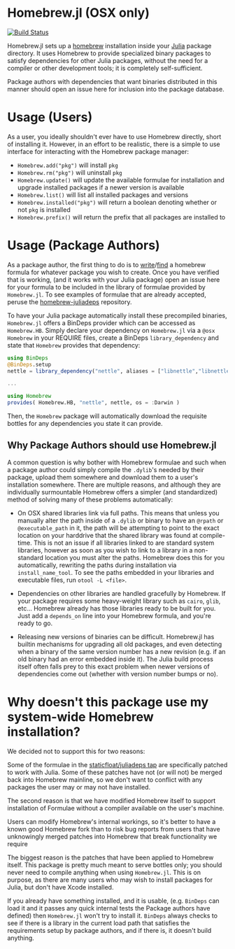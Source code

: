 # Homebrew.jl (OSX only)

[![Build Status](https://travis-ci.org/JuliaLang/Homebrew.jl.svg)](https://travis-ci.org/JuliaLang/Homebrew.jl)

Homebrew.jl sets up a [homebrew](http://brew.sh) installation inside your [Julia](http://julialang.org/) package directory.  It uses Homebrew to provide specialized binary packages to satisfy dependencies for other Julia packages, without the need for a compiler or other development tools; it is completely self-sufficient.

Package authors with dependencies that want binaries distributed in this manner should open an issue here for inclusion into the package database.

Usage (Users)
=============

As a user, you ideally shouldn't ever have to use Homebrew directly, short of installing it.  However, in an effort to be realistic, there is a simple to use interface for interacting with the Homebrew package manager:

* `Homebrew.add("pkg")` will install `pkg`
* `Homebrew.rm("pkg")` will uninstall `pkg`
* `Homebrew.update()` will update the available formulae for installation and upgrade installed packages if a newer version is available
* `Homebrew.list()` will list all installed packages and versions
* `Homebrew.installed("pkg")` will return a boolean denoting whether or not `pkg` is installed
* `Homebrew.prefix()` will return the prefix that all packages are installed to


Usage (Package Authors)
=======================

As a package author, the first thing to do is to [write](https://github.com/mxcl/homebrew/wiki/Formula-Cookbook)/[find](https://github.com/mxcl/homebrew/tree/master/Library/Formula) a homebrew formula for whatever package you wish to create.  Once you have verified that is working, (and it works with your Julia package) open an issue here for your formula to be included in the library of formulae provided by `Homebrew.jl`.  To see examples of formulae that are already accepted, peruse the [homebrew-juliadeps](https://github.com/staticfloat/homebrew-juliadeps) repository.

To have your Julia package automatically install these precompiled binaries, `Homebrew.jl` offers a BinDeps provider which can be accessed as `Homebrew.HB`.  Simply declare your dependency on `Homebrew.jl` via a `@osx Homebrew` in your REQUIRE files, create a BinDeps `library_dependency` and state that `Homebrew` provides that dependency:

```julia
using BinDeps
@BinDeps.setup
nettle = library_dependency("nettle", aliases = ["libnettle","libnettle-4-6"])

...

using Homebrew
provides( Homebrew.HB, "nettle", nettle, os = :Darwin )
```

Then, the `Homebrew` package will automatically download the requisite bottles for any dependencies you state it can provide.


Why Package Authors should use Homebrew.jl
------------------------------------------
A common question is why bother with Homebrew formulae and such when a package author could simply compile the `.dylib`'s needed by their package, upload them somewhere and download them to a user's installation somewhere.  There are multiple reasons, and although they are individually surmountable Homebrew offers a simpler (and standardized) method of solving many of these problems automatically:

* On OSX shared libraries link via full paths.  This means that unless you manually alter the path inside of a `.dylib` or binary to have an `@rpath` or `@executable_path` in it, the path will be attempting to point to the exact location on your harddrive that the shared library was found at compile-time.  This is not an issue if all libraries linked to are standard system libraries, however as soon as you wish to link to a library in a non-standard location you must alter the paths.  Homebrew does this for you automatically, rewriting the paths during installation via `install_name_tool`.  To see the paths embedded in your libraries and executable files, run `otool -L <file>`.

* Dependencies on other libraries are handled gracefully by Homebrew.  If your package requires some heavy-weight library such as `cairo`, `glib`, etc... Homebrew already has those libraries ready to be built for you.  Just add a `depends_on` line into your Homebrew formula, and you're ready to go.

* Releasing new versions of binaries can be difficult.  Homebrew.jl has builtin mechanisms for upgrading all old packages, and even detecting when a binary of the same version number has a new revision (e.g. if an old binary had an error embedded inside it).  The Julia build process itself often falls prey to this exact problem when newer versions of dependencies come out (whether with version number bumps or no).



Why doesn't this package use my system-wide Homebrew installation?
================================================================

We decided not to support this for two reasons:

Some of the formulae in the [staticfloat/juliadeps tap](https://github.com/staticfloat/homebrew-juliadeps) are specifically patched to work with Julia. Some of these patches have not (or will not) be merged back into Homebrew mainline, so we don't want to conflict with any packages the user may or may not have installed.

The second reason is that we have modified Homebrew itself to support installation of Formulae without a compiler available on the user's machine.

Users can modify Homebrew's internal workings, so it's better to have a known good Homebrew fork than to risk bug reports from users that have unknowingly merged patches into Homebrew that break functionality we require

The biggest reason is the patches that have been applied to Homebrew itself. This package is pretty much meant to serve bottles only; you should never need to compile anything when using `Homebrew.jl`. This is on purpose, as there are many users who may wish to install packages for Julia, but don't have Xcode installed.

If you already have something installed, and it is usable, (e.g. `BinDeps` can load it and it passes any quick internal tests the Package authors have defined) then `Homebrew.jl` won't try to install it. `BinDeps` always checks to see if there is a library in the current load path that satisfies the requirements setup by package authors, and if there is, it doesn't build anything.

